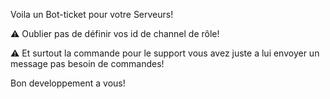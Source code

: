 Voila un Bot-ticket pour votre Serveurs!

:warning: Oublier pas de définir vos id de channel de rôle!

:warning: Et surtout la commande pour le support vous avez juste a lui envoyer un message pas besoin de commandes!

Bon developpement a vous!
